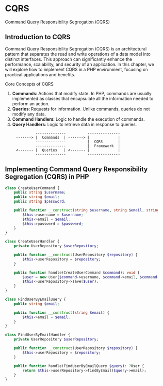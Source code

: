 # CQRS

[Command Query Responsibility Segregation (CQRS)](https://doc.rust-cqrs.org/theory_cqrs.html) 

## Introduction to CQRS

Command Query Responsibility Segregation (CQRS) is an architectural pattern that separates the read and write operations of a data model into distinct interfaces. This approach can significantly enhance the performance, scalability, and security of an application. In this chapter, we will explore how to implement CQRS in a PHP environment, focusing on practical applications and benefits.

Core Concepts of CQRS
1. **Commands**: Actions that modify state. In PHP, commands are usually implemented as classes that encapsulate all the information needed to perform an action.
2. **Queries**: Requests for information. Unlike commands, queries do not modify any data.
3. **Command Handlers**: Logic to handle the execution of commands.
4. **Query Handlers**: Logic to retrieve data in response to queries.

```
              --------------          ---------------
     -------> |  Commands  | -------> |             | 
              --------------          |  CQRS       |
              --------------          |  Framework  |
     <------- |  Queries   | <------- |             |
              --------------          ---------------
```

## Implementing Command Query Responsibility Segregation (CQRS) in PHP

```php
class CreateUserCommand {
    public string $username;
    public string $email;
    public string $password;

    public function __construct(string $username, string $email, string $password) {
        $this->username = $username;
        $this->email = $email;
        $this->password = $password;
    }
}
```

```php
class CreateUserHandler {
    private UserRepository $userRepository;

    public function __construct(UserRepository $repository) {
        $this->userRepository = $repository;
    }

    public function handle(CreateUserCommand $command): void {
        $user = new User($command->username, $command->email, $command->password);
        $this->userRepository->save($user);
    }
}
```

```php
class FindUserByEmailQuery {
    public string $email;

    public function __construct(string $email) {
        $this->email = $email;
    }
}
```

```php
class FindUserByEmailHandler {
    private UserRepository $userRepository;

    public function __construct(UserRepository $repository) {
        $this->userRepository = $repository;
    }

    public function handle(FindUserByEmailQuery $query): ?User {
        return $this->userRepository->findByEmail($query->email);
    }
}
```
